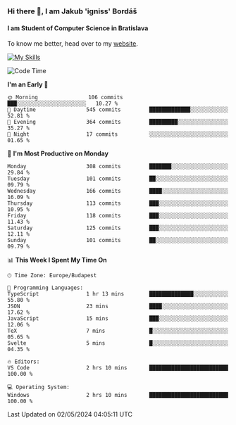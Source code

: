 ### Hi there 👋, I am Jakub 'igniss' Bordáš

#### I am Student of Computer Science in Bratislava
To know me better, head over to my [website](https://bordas.sk).

[![My Skills](https://skillicons.dev/icons?i=js,html,css,figma,svelte,java,kotlin,python,postgresql,typescript,nest,nodejs)](https://bordas.sk)


<!--START_SECTION:waka-->
![Code Time](http://img.shields.io/badge/Code%20Time-1%2C477%20hrs%2048%20mins-blue)

**I'm an Early 🐤** 

```text
🌞 Morning                106 commits         ███░░░░░░░░░░░░░░░░░░░░░░   10.27 % 
🌆 Daytime                545 commits         █████████████░░░░░░░░░░░░   52.81 % 
🌃 Evening                364 commits         █████████░░░░░░░░░░░░░░░░   35.27 % 
🌙 Night                  17 commits          ░░░░░░░░░░░░░░░░░░░░░░░░░   01.65 % 
```
📅 **I'm Most Productive on Monday** 

```text
Monday                   308 commits         ███████░░░░░░░░░░░░░░░░░░   29.84 % 
Tuesday                  101 commits         ██░░░░░░░░░░░░░░░░░░░░░░░   09.79 % 
Wednesday                166 commits         ████░░░░░░░░░░░░░░░░░░░░░   16.09 % 
Thursday                 113 commits         ███░░░░░░░░░░░░░░░░░░░░░░   10.95 % 
Friday                   118 commits         ███░░░░░░░░░░░░░░░░░░░░░░   11.43 % 
Saturday                 125 commits         ███░░░░░░░░░░░░░░░░░░░░░░   12.11 % 
Sunday                   101 commits         ██░░░░░░░░░░░░░░░░░░░░░░░   09.79 % 
```


📊 **This Week I Spent My Time On** 

```text
🕑︎ Time Zone: Europe/Budapest

💬 Programming Languages: 
TypeScript               1 hr 13 mins        ██████████████░░░░░░░░░░░   55.80 % 
JSON                     23 mins             ████░░░░░░░░░░░░░░░░░░░░░   17.62 % 
JavaScript               15 mins             ███░░░░░░░░░░░░░░░░░░░░░░   12.06 % 
TeX                      7 mins              █░░░░░░░░░░░░░░░░░░░░░░░░   05.65 % 
Svelte                   5 mins              █░░░░░░░░░░░░░░░░░░░░░░░░   04.35 % 

🔥 Editors: 
VS Code                  2 hrs 10 mins       █████████████████████████   100.00 % 

💻 Operating System: 
Windows                  2 hrs 10 mins       █████████████████████████   100.00 % 
```


 Last Updated on 02/05/2024 04:05:11 UTC
<!--END_SECTION:waka-->

